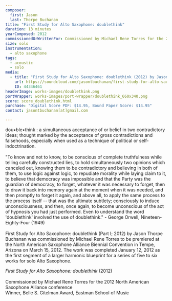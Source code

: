 ```yaml
---
composer:
  first: Jason
  last: Thorpe Buchanan
title: "First Study for Alto Saxophone: doublethink"
duration: 13 minutes
yearComposed: 2012
commissionedOrWrittenFor: Commissioned by Michael Rene Torres for the 2012 North American Saxophone Alliance Conference
size: solo
instrumentation:
  - alto saxophone
tags:
  - acoustic
  - solo
media:
  - title: "First Study for Alto Saxophone: doublethink (2012) by Jason Thorpe Buchanan"
    url: https://soundcloud.com/jasontbuchanan/first-study-for-alto-saxophone
    ID: 44346461
headerImage: works-images/doublethink.png
portWrapper: works-images/port-wrapper/doublethink_660x340.png
score: score_doublethink.html
purchase: "Digital Score PDF: $14.95, Bound Paper Score: $14.95"
contact: jasontbuchanan[at]gmail.com

---
```




dou•ble•think : a simultaneous acceptance of or belief in two contradictory ideas; thought marked by the acceptance of gross contradictions and falsehoods, especially when used as a technique of political or self-indoctrination.
<br><br>
"To know and not to know, to be conscious of complete truthfulness while telling carefully constructed lies, to hold simultaneously two opinions which canceled out, knowing them to be contradictory and believing in both of them, to use logic against logic, to repudiate morality while laying claim to it, to believe that democracy was impossible and that the Party was the guardian of democracy, to forget, whatever it was necessary to forget, then to draw it back into memory again at the moment when it was needed, and then promptly to forget it again, and above all, to apply the same process to the process itself -- that was the ultimate subtlety; consciously to induce unconsciousness, and then, once again, to become unconscious of the act of hypnosis you had just performed. Even to understand the word 'doublethink' involved the use of doublethink." - George Orwell, Nineteen-Eighty-Four (1949)
<br><br>
First Study for Alto Saxophone: doublethink (Part I; 2012) by Jason Thorpe Buchanan was commissioned by Michael Rene Torres to be premiered at the North American Saxophone Alliance Biennial Convention in Tempe, Arizona on March 15, 2012. The work was completed January 12, 2012 as the first segment of a larger harmonic blueprint for a series of five to six works for solo Alto Saxophone.


<!--  	<iframe width="98%" height="20" scrolling="no" frameborder="no" src="https://w.soundcloud.com/player/?url=https%3A//api.soundcloud.com/tracks/44346461&amp;color=ff5500&amp;inverse=true&amp;auto_play=false&amp;show_user=false"></iframe></span></center> -->

*First Study for Alto Saxophone: doublethink* (2012)
<br><br>
Commissioned by Michael Rene Torres for the 2012 North American Saxophone Alliance conference<br>
Winner, Belle S. Gitelman Award, Eastman School of Music<br>
